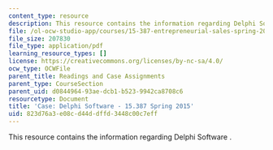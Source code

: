 ```yaml
---
content_type: resource
description: This resource contains the information regarding Delphi Software .
file: /ol-ocw-studio-app/courses/15-387-entrepreneurial-sales-spring-2015/823d76a3e08cd44ddffd3448c00c7eff_MIT15_387S15_Delphi_Soft.pdf
file_size: 207830
file_type: application/pdf
learning_resource_types: []
license: https://creativecommons.org/licenses/by-nc-sa/4.0/
ocw_type: OCWFile
parent_title: Readings and Case Assignments
parent_type: CourseSection
parent_uid: d0844964-93ae-dcb1-b523-9942ca8708c6
resourcetype: Document
title: 'Case: Delphi Software - 15.387 Spring 2015'
uid: 823d76a3-e08c-d44d-dffd-3448c00c7eff
---
```

This resource contains the information regarding Delphi Software .